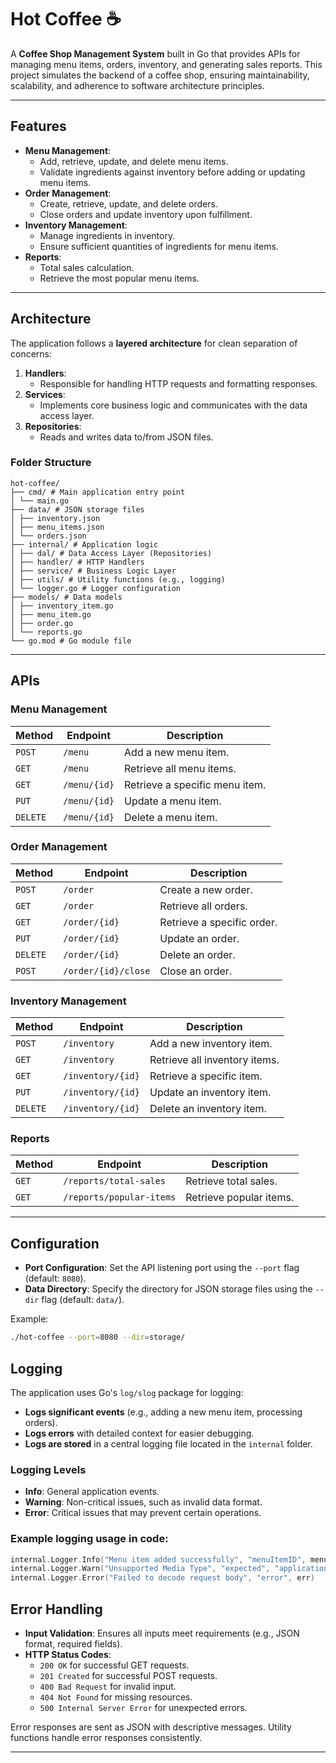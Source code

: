 # Hot Coffee ☕️

A **Coffee Shop Management System** built in Go that provides APIs for managing menu items, orders, inventory, and generating sales reports. This project simulates the backend of a coffee shop, ensuring maintainability, scalability, and adherence to software architecture principles.

---

## Features

- **Menu Management**:
  - Add, retrieve, update, and delete menu items.
  - Validate ingredients against inventory before adding or updating menu items.
- **Order Management**:
  - Create, retrieve, update, and delete orders.
  - Close orders and update inventory upon fulfillment.
- **Inventory Management**:
  - Manage ingredients in inventory.
  - Ensure sufficient quantities of ingredients for menu items.
- **Reports**:
  - Total sales calculation.
  - Retrieve the most popular menu items.

---

## Architecture

The application follows a **layered architecture** for clean separation of concerns:

1. **Handlers**:
   - Responsible for handling HTTP requests and formatting responses.
2. **Services**:
   - Implements core business logic and communicates with the data access layer.
3. **Repositories**:
   - Reads and writes data to/from JSON files.

### Folder Structure
```plaintext
hot-coffee/ 
├── cmd/ # Main application entry point 
│ └── main.go 
├── data/ # JSON storage files 
│ ├── inventory.json 
│ ├── menu_items.json 
│ └── orders.json 
├── internal/ # Application logic 
│ ├── dal/ # Data Access Layer (Repositories) 
│ ├── handler/ # HTTP Handlers 
│ ├── service/ # Business Logic Layer 
│ ├── utils/ # Utility functions (e.g., logging) 
│ └── logger.go # Logger configuration 
├── models/ # Data models 
│ ├── inventory_item.go 
│ ├── menu_item.go 
│ ├── order.go 
│ └── reports.go 
└── go.mod # Go module file
```

---

## APIs

### Menu Management

| **Method** | **Endpoint**       | **Description**                |
|------------|--------------------|--------------------------------|
| `POST`     | `/menu`            | Add a new menu item.           |
| `GET`      | `/menu`            | Retrieve all menu items.       |
| `GET`      | `/menu/{id}`       | Retrieve a specific menu item. |
| `PUT`      | `/menu/{id}`       | Update a menu item.            |
| `DELETE`   | `/menu/{id}`       | Delete a menu item.            |

### Order Management

| **Method** | **Endpoint**       | **Description**                |
|------------|--------------------|--------------------------------|
| `POST`     | `/order`           | Create a new order.            |
| `GET`      | `/order`           | Retrieve all orders.           |
| `GET`      | `/order/{id}`      | Retrieve a specific order.     |
| `PUT`      | `/order/{id}`      | Update an order.               |
| `DELETE`   | `/order/{id}`      | Delete an order.               |
| `POST`     | `/order/{id}/close`| Close an order.                |

### Inventory Management

| **Method** | **Endpoint**       | **Description**                |
|------------|--------------------|--------------------------------|
| `POST`     | `/inventory`       | Add a new inventory item.      |
| `GET`      | `/inventory`       | Retrieve all inventory items.  |
| `GET`      | `/inventory/{id}`  | Retrieve a specific item.      |
| `PUT`      | `/inventory/{id}`  | Update an inventory item.      |
| `DELETE`   | `/inventory/{id}`  | Delete an inventory item.      |

### Reports

| **Method** | **Endpoint**           | **Description**              |
|------------|------------------------|------------------------------|
| `GET`      | `/reports/total-sales` | Retrieve total sales.        |
| `GET`      | `/reports/popular-items`| Retrieve popular items.     |

---

## Configuration

- **Port Configuration**: Set the API listening port using the `--port` flag (default: `8080`).
- **Data Directory**: Specify the directory for JSON storage files using the `--dir` flag (default: `data/`).

Example:
```bash
./hot-coffee --port=8080 --dir=storage/
```

## Logging

The application uses Go's `log/slog` package for logging:

- **Logs significant events** (e.g., adding a new menu item, processing orders).
- **Logs errors** with detailed context for easier debugging.
- **Logs are stored** in a central logging file located in the `internal` folder.

### Logging Levels

- **Info**: General application events.
- **Warning**: Non-critical issues, such as invalid data format.
- **Error**: Critical issues that may prevent certain operations.

### Example logging usage in code:
```go
internal.Logger.Info("Menu item added successfully", "menuItemID", menuItem.ID)
internal.Logger.Warn("Unsupported Media Type", "expected", "application/json", "received", r.Header.Get("Content-type"))
internal.Logger.Error("Failed to decode request body", "error", err)
```

## Error Handling

- **Input Validation**: Ensures all inputs meet requirements (e.g., JSON format, required fields).
- **HTTP Status Codes**:
  - `200 OK` for successful GET requests.
  - `201 Created` for successful POST requests.
  - `400 Bad Request` for invalid input.
  - `404 Not Found` for missing resources.
  - `500 Internal Server Error` for unexpected errors.
  
Error responses are sent as JSON with descriptive messages. Utility functions handle error responses consistently.

---


